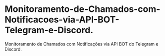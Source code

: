 # Monitoramento-de-Chamados-com-Notificacoes-via-API-BOT-Telegram-e-Discord.
Monitoramento de Chamados com Notificações via API BOT do Telegram e Discord.
